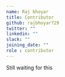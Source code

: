 ```yaml
---
name: Raj bhoyar
title: Contributor
github: rajbhoyar729
twitter: ""
linkedin: ""
slack: ""
joining_date: ""
role : contributor
---
```


Still waiting for this
